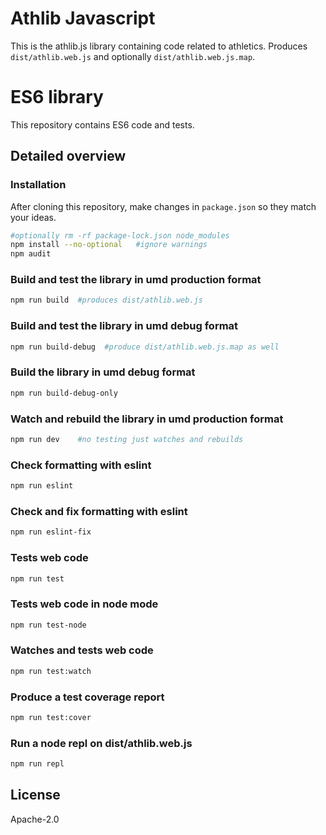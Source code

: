 Athlib Javascript
=================

This is the athlib.js library containing code related to athletics. Produces `dist/athlib.web.js` and optionally `dist/athlib.web.js.map`.


ES6 library
===========

This repository contains ES6 code and tests.


## Detailed overview

### Installation
After cloning this repository, make changes in `package.json` so they match your ideas.
```sh
#optionally rm -rf package-lock.json node_modules
npm install --no-optional   #ignore warnings
npm audit
```

### Build and test the library in umd production format
```sh
npm run build  #produces dist/athlib.web.js
```

### Build and test the library in umd debug format
```sh
npm run build-debug  #produce dist/athlib.web.js.map as well
```

### Build the library in umd debug format
```sh
npm run build-debug-only
```

### Watch and rebuild the library in umd production format
```sh
npm run dev    #no testing just watches and rebuilds
```

### Check formatting with eslint
```sh
npm run eslint
```

### Check and fix formatting with eslint
```sh
npm run eslint-fix
```

### Tests web code
```sh
npm run test
```

### Tests web code in node mode
```sh
npm run test-node
```

### Watches and tests web code
```sh
npm run test:watch
```

### Produce a test coverage report
```sh
npm run test:cover
```

### Run a node repl on dist/athlib.web.js
```sh
npm run repl
```

## License
Apache-2.0
